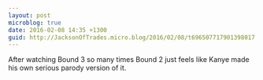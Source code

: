 ```yaml
---
layout: post
microblog: true
date: 2016-02-08 14:35 +1300
guid: http://JacksonOfTrades.micro.blog/2016/02/08/t696507717901398017.html
---
```

After watching Bound 3 so many times Bound 2 just feels like Kanye made his own serious parody version of it.

